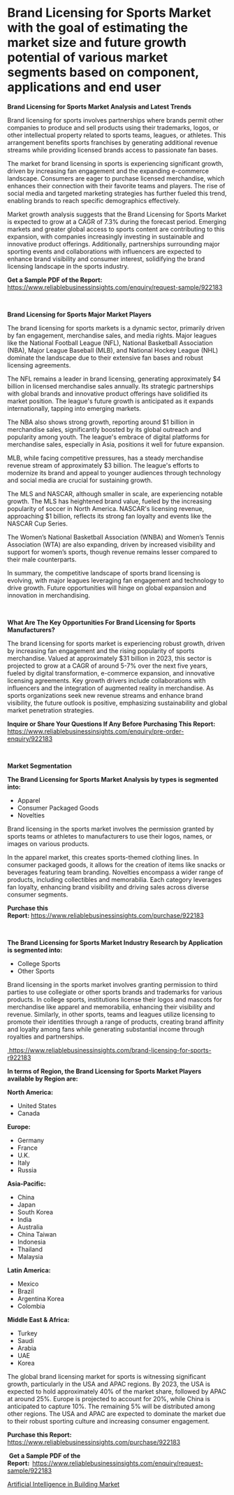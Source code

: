 <p><h1>Brand Licensing for Sports Market with the goal of estimating the market size and future growth potential of various market segments based on component, applications and end user</h1></p><p><strong>Brand Licensing for Sports Market Analysis and Latest Trends</strong></p>
<p><p>Brand licensing for sports involves partnerships where brands permit other companies to produce and sell products using their trademarks, logos, or other intellectual property related to sports teams, leagues, or athletes. This arrangement benefits sports franchises by generating additional revenue streams while providing licensed brands access to passionate fan bases.</p><p>The market for brand licensing in sports is experiencing significant growth, driven by increasing fan engagement and the expanding e-commerce landscape. Consumers are eager to purchase licensed merchandise, which enhances their connection with their favorite teams and players. The rise of social media and targeted marketing strategies has further fueled this trend, enabling brands to reach specific demographics effectively.</p><p>Market growth analysis suggests that the Brand Licensing for Sports Market is expected to grow at a CAGR of 7.3% during the forecast period. Emerging markets and greater global access to sports content are contributing to this expansion, with companies increasingly investing in sustainable and innovative product offerings. Additionally, partnerships surrounding major sporting events and collaborations with influencers are expected to enhance brand visibility and consumer interest, solidifying the brand licensing landscape in the sports industry.</p></p>
<p><strong>Get a Sample PDF of the Report:&nbsp;</strong> <a href="https://www.reliablebusinessinsights.com/enquiry/request-sample/922183?utm_campaign=3003&utm_medium=2&utm_source=Github&utm_content=ia&utm_term=07032025&utm_id=brand-licensing-for-sports">https://www.reliablebusinessinsights.com/enquiry/request-sample/922183</a></p>
<p>&nbsp;</p>
<p><strong>Brand Licensing for Sports Major Market Players</strong></p>
<p><p>The brand licensing for sports markets is a dynamic sector, primarily driven by fan engagement, merchandise sales, and media rights. Major leagues like the National Football League (NFL), National Basketball Association (NBA), Major League Baseball (MLB), and National Hockey League (NHL) dominate the landscape due to their extensive fan bases and robust licensing agreements.</p><p>The NFL remains a leader in brand licensing, generating approximately $4 billion in licensed merchandise sales annually. Its strategic partnerships with global brands and innovative product offerings have solidified its market position. The league's future growth is anticipated as it expands internationally, tapping into emerging markets.</p><p>The NBA also shows strong growth, reporting around $1 billion in merchandise sales, significantly boosted by its global outreach and popularity among youth. The league's embrace of digital platforms for merchandise sales, especially in Asia, positions it well for future expansion.</p><p>MLB, while facing competitive pressures, has a steady merchandise revenue stream of approximately $3 billion. The league's efforts to modernize its brand and appeal to younger audiences through technology and social media are crucial for sustaining growth.</p><p>The MLS and NASCAR, although smaller in scale, are experiencing notable growth. The MLS has heightened brand value, fueled by the increasing popularity of soccer in North America. NASCAR's licensing revenue, approaching $1 billion, reflects its strong fan loyalty and events like the NASCAR Cup Series.</p><p>The Women’s National Basketball Association (WNBA) and Women’s Tennis Association (WTA) are also expanding, driven by increased visibility and support for women’s sports, though revenue remains lesser compared to their male counterparts.</p><p>In summary, the competitive landscape of sports brand licensing is evolving, with major leagues leveraging fan engagement and technology to drive growth. Future opportunities will hinge on global expansion and innovation in merchandising.</p></p>
<p>&nbsp;</p>
<p><strong>What Are The Key Opportunities For Brand Licensing for Sports Manufacturers?</strong></p>
<p><p>The brand licensing for sports market is experiencing robust growth, driven by increasing fan engagement and the rising popularity of sports merchandise. Valued at approximately $31 billion in 2023, this sector is projected to grow at a CAGR of around 5-7% over the next five years, fueled by digital transformation, e-commerce expansion, and innovative licensing agreements. Key growth drivers include collaborations with influencers and the integration of augmented reality in merchandise. As sports organizations seek new revenue streams and enhance brand visibility, the future outlook is positive, emphasizing sustainability and global market penetration strategies.</p></p>
<p><strong>Inquire or Share Your Questions If Any Before Purchasing This Report:</strong> <a href="https://www.reliablebusinessinsights.com/enquiry/pre-order-enquiry/922183?utm_campaign=3003&utm_medium=2&utm_source=Github&utm_content=ia&utm_term=07032025&utm_id=brand-licensing-for-sports">https://www.reliablebusinessinsights.com/enquiry/pre-order-enquiry/922183</a></p>
<p>&nbsp;</p>
<p><strong>Market Segmentation</strong></p>
<p><strong>The Brand Licensing for Sports Market Analysis by types is segmented into:</strong></p>
<p><ul><li>Apparel</li><li>Consumer Packaged Goods</li><li>Novelties</li></ul></p>
<p><p>Brand licensing in the sports market involves the permission granted by sports teams or athletes to manufacturers to use their logos, names, or images on various products. </p><p>In the apparel market, this creates sports-themed clothing lines. In consumer packaged goods, it allows for the creation of items like snacks or beverages featuring team branding. Novelties encompass a wider range of products, including collectibles and memorabilia. Each category leverages fan loyalty, enhancing brand visibility and driving sales across diverse consumer segments.</p></p>
<p><strong>Purchase this Report:&nbsp;</strong><a href="https://www.reliablebusinessinsights.com/purchase/922183?utm_campaign=3003&utm_medium=2&utm_source=Github&utm_content=ia&utm_term=07032025&utm_id=brand-licensing-for-sports">https://www.reliablebusinessinsights.com/purchase/922183</a></p>
<p>&nbsp;</p>
<p><strong>The Brand Licensing for Sports Market Industry Research by Application is segmented into:</strong></p>
<p><ul><li>College Sports</li><li>Other Sports</li></ul></p>
<p><p>Brand licensing in the sports market involves granting permission to third parties to use collegiate or other sports brands and trademarks for various products. In college sports, institutions license their logos and mascots for merchandise like apparel and memorabilia, enhancing their visibility and revenue. Similarly, in other sports, teams and leagues utilize licensing to promote their identities through a range of products, creating brand affinity and loyalty among fans while generating substantial income through royalties and partnerships.</p></p>
<p><a href="https://www.reliablebusinessinsights.com/brand-licensing-for-sports-r922183?utm_campaign=3003&utm_medium=2&utm_source=Github&utm_content=ia&utm_term=07032025&utm_id=brand-licensing-for-sports">&nbsp;https://www.reliablebusinessinsights.com/brand-licensing-for-sports-r922183</a></p>
<p><strong>In terms of Region, the Brand Licensing for Sports Market Players available by Region are:</strong></p>
<p>
    <p> <strong> North America: </strong>
        <ul>
            <li>United States</li>
            <li>Canada</li>
        </ul>
        </p> 
    <p> <strong> Europe: </strong>
        <ul>
            <li>Germany</li>
            <li>France</li>
            <li>U.K.</li>
            <li>Italy</li>
            <li>Russia</li>
        </ul>
        </p> 
    <p> <strong> Asia-Pacific: </strong>
        <ul>
            <li>China</li>
            <li>Japan</li>
            <li>South Korea</li>
            <li>India</li>
            <li>Australia</li>
            <li>China Taiwan</li>
            <li>Indonesia</li>
            <li>Thailand</li>
            <li>Malaysia</li>
        </ul>
        </p> 
    <p> <strong> Latin America: </strong>
        <ul>
            <li>Mexico</li>
            <li>Brazil</li>
            <li>Argentina Korea</li>
            <li>Colombia</li>
        </ul>
        </p> 
    <p> <strong> Middle East & Africa: </strong>
        <ul>
            <li>Turkey</li>
            <li>Saudi</li>
            <li>Arabia</li>
            <li>UAE</li>
            <li>Korea</li>
        </ul>
    </p>
    </p>
<p><p>The global brand licensing market for sports is witnessing significant growth, particularly in the USA and APAC regions. By 2023, the USA is expected to hold approximately 40% of the market share, followed by APAC at around 25%. Europe is projected to account for 20%, while China is anticipated to capture 10%. The remaining 5% will be distributed among other regions. The USA and APAC are expected to dominate the market due to their robust sporting culture and increasing consumer engagement.</p></p>
<p><strong>Purchase this Report: </strong><a href="https://www.reliablebusinessinsights.com/purchase/922183?utm_campaign=3003&utm_medium=2&utm_source=Github&utm_content=ia&utm_term=07032025&utm_id=brand-licensing-for-sports">https://www.reliablebusinessinsights.com/purchase/922183</a></p>
<p>&nbsp;<strong>Get a Sample PDF of the Report:&nbsp;&nbsp;</strong><a href="https://www.reliablebusinessinsights.com/enquiry/request-sample/922183?utm_campaign=3003&utm_medium=2&utm_source=Github&utm_content=ia&utm_term=07032025&utm_id=brand-licensing-for-sports">https://www.reliablebusinessinsights.com/enquiry/request-sample/922183</a></p>
<p><strong></strong></p>
<p><p><a href="https://github.com/raffadongraffadong/Market-Research-Report-List-1/blob/main/artificial-intelligence-in-building-market.md?utm_campaign=3003&utm_medium=2&utm_source=Github&utm_content=ia&utm_term=07032025&utm_id=brand-licensing-for-sports">Artificial Intelligence in Building Market</a></p></p>